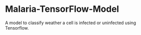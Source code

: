 # Malaria-TensorFlow-Model
A model to classify weather a cell is infected or uninfected using Tensorflow.
